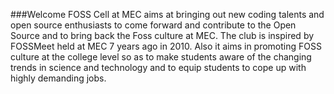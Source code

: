 ###Welcome
FOSS Cell at MEC aims at bringing out new coding talents and open source enthusiasts to come forward and contribute to the Open Source and to bring back the Foss culture at MEC. The club is inspired by FOSSMeet held at MEC 7 years ago in 2010. Also it aims in promoting FOSS culture at the college level so as to make students aware of the changing trends in science and technology and to equip students to cope up with highly demanding jobs.
